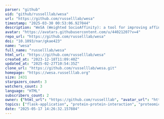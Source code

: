 ```yaml
---
parser: "github"
uid: "github/russelllab/wesa"
url: "https://github.com/russelllab/wesa"
timestamp: "2025-03-30 00:53:06.927044"
description: "WeSA (Weighted SocioAffinity): a tool for improving affinity proteomics data."
avatar: "https://avatars.githubusercontent.com/u/44021207?v=4"
repo_url: "https://github.com/russelllab/wesa"
doi: "10.1093/nar/gkae423"
name: "wesa"
full_name: "russelllab/wesa"
html_url: "https://github.com/russelllab/wesa"
created_at: "2023-12-18T11:09:40Z"
updated_at: "2025-02-27T10:54:35Z"
clone_url: "https://github.com/russelllab/wesa.git"
homepage: "https://wesa.russelllab.org"
size: 2431
stargazers_count: 3
watchers_count: 3
language: "HTML"
subscribers_count: 2
owner: {"html_url": "https://github.com/russelllab", "avatar_url": "https://avatars.githubusercontent.com/u/44021207?v=4", "login": "russelllab", "type": "Organization"}
topics: ["flask-application", "protein-protein-interaction", "proteomics-data-analysis", "visualization"]
date: "2025-05-17 14:26:32.157884"
---
```

